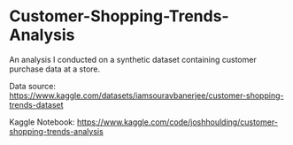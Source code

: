 # Customer-Shopping-Trends-Analysis
An analysis I conducted on a synthetic dataset containing customer purchase data at a store.

Data source: https://www.kaggle.com/datasets/iamsouravbanerjee/customer-shopping-trends-dataset

Kaggle Notebook: https://www.kaggle.com/code/joshhoulding/customer-shopping-trends-analysis
